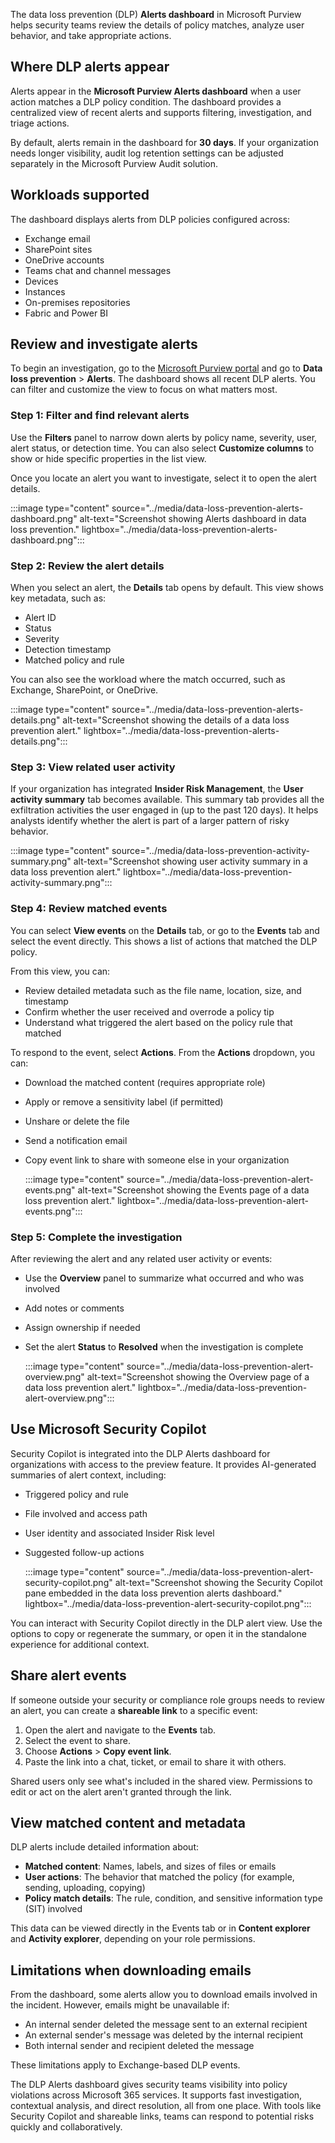 The data loss prevention (DLP) **Alerts dashboard** in Microsoft Purview helps security teams review the details of policy matches, analyze user behavior, and take appropriate actions.

## Where DLP alerts appear

Alerts appear in the **Microsoft Purview Alerts dashboard** when a user action matches a DLP policy condition. The dashboard provides a centralized view of recent alerts and supports filtering, investigation, and triage actions.

By default, alerts remain in the dashboard for **30 days**. If your organization needs longer visibility, audit log retention settings can be adjusted separately in the Microsoft Purview Audit solution.

## Workloads supported

The dashboard displays alerts from DLP policies configured across:

- Exchange email
- SharePoint sites
- OneDrive accounts
- Teams chat and channel messages
- Devices
- Instances
- On-premises repositories
- Fabric and Power BI

## Review and investigate alerts

To begin an investigation, go to the [Microsoft Purview portal](https://purview.microsoft.com/) and go to **Data loss prevention** > **Alerts**. The dashboard shows all recent DLP alerts. You can filter and customize the view to focus on what matters most.

### Step 1: Filter and find relevant alerts

Use the **Filters** panel to narrow down alerts by policy name, severity, user, alert status, or detection time. You can also select **Customize columns** to show or hide specific properties in the list view.

Once you locate an alert you want to investigate, select it to open the alert details.

:::image type="content" source="../media/data-loss-prevention-alerts-dashboard.png" alt-text="Screenshot showing Alerts dashboard in data loss prevention." lightbox="../media/data-loss-prevention-alerts-dashboard.png":::

### Step 2: Review the alert details

When you select an alert, the **Details** tab opens by default. This view shows key metadata, such as:

- Alert ID
- Status
- Severity
- Detection timestamp
- Matched policy and rule

You can also see the workload where the match occurred, such as Exchange, SharePoint, or OneDrive.

:::image type="content" source="../media/data-loss-prevention-alerts-details.png" alt-text="Screenshot showing the details of a data loss prevention alert." lightbox="../media/data-loss-prevention-alerts-details.png":::

### Step 3: View related user activity

If your organization has integrated **Insider Risk Management**, the **User activity summary** tab becomes available. This summary tab provides all the exfiltration activities the user engaged in (up to the past 120 days). It helps analysts identify whether the alert is part of a larger pattern of risky behavior.

:::image type="content" source="../media/data-loss-prevention-activity-summary.png" alt-text="Screenshot showing user activity summary in a data loss prevention alert." lightbox="../media/data-loss-prevention-activity-summary.png":::

### Step 4: Review matched events

You can select **View events** on the **Details** tab, or go to the **Events** tab and select the event directly. This shows a list of actions that matched the DLP policy.

From this view, you can:

- Review detailed metadata such as the file name, location, size, and timestamp
- Confirm whether the user received and overrode a policy tip
- Understand what triggered the alert based on the policy rule that matched

To respond to the event, select **Actions**. From the **Actions** dropdown, you can:

- Download the matched content (requires appropriate role)
- Apply or remove a sensitivity label (if permitted)
- Unshare or delete the file
- Send a notification email
- Copy event link to share with someone else in your organization

  :::image type="content" source="../media/data-loss-prevention-alert-events.png" alt-text="Screenshot showing the Events page of a data loss prevention alert." lightbox="../media/data-loss-prevention-alert-events.png":::

### Step 5: Complete the investigation

After reviewing the alert and any related user activity or events:

- Use the **Overview** panel to summarize what occurred and who was involved
- Add notes or comments
- Assign ownership if needed
- Set the alert **Status** to **Resolved** when the investigation is complete

  :::image type="content" source="../media/data-loss-prevention-alert-overview.png" alt-text="Screenshot showing the Overview page of a data loss prevention alert." lightbox="../media/data-loss-prevention-alert-overview.png":::

## Use Microsoft Security Copilot

Security Copilot is integrated into the DLP Alerts dashboard for organizations with access to the preview feature. It provides AI-generated summaries of alert context, including:

- Triggered policy and rule
- File involved and access path
- User identity and associated Insider Risk level
- Suggested follow-up actions

  :::image type="content" source="../media/data-loss-prevention-alert-security-copilot.png" alt-text="Screenshot showing the Security Copilot pane embedded in the data loss prevention alerts dashboard." lightbox="../media/data-loss-prevention-alert-security-copilot.png":::

You can interact with Security Copilot directly in the DLP alert view. Use the options to copy or regenerate the summary, or open it in the standalone experience for additional context.

## Share alert events

If someone outside your security or compliance role groups needs to review an alert, you can create a **shareable link** to a specific event:

1. Open the alert and navigate to the **Events** tab.
1. Select the event to share.
1. Choose **Actions** > **Copy event link**.
1. Paste the link into a chat, ticket, or email to share it with others.

Shared users only see what's included in the shared view. Permissions to edit or act on the alert aren't granted through the link.

## View matched content and metadata

DLP alerts include detailed information about:

- **Matched content**: Names, labels, and sizes of files or emails
- **User actions**: The behavior that matched the policy (for example, sending, uploading, copying)
- **Policy match details**: The rule, condition, and sensitive information type (SIT) involved

This data can be viewed directly in the Events tab or in **Content explorer** and **Activity explorer**, depending on your role permissions.

## Limitations when downloading emails

From the dashboard, some alerts allow you to download emails involved in the incident. However, emails might be unavailable if:

- An internal sender deleted the message sent to an external recipient
- An external sender's message was deleted by the internal recipient
- Both internal sender and recipient deleted the message

These limitations apply to Exchange-based DLP events.

The DLP Alerts dashboard gives security teams visibility into policy violations across Microsoft 365 services. It supports fast investigation, contextual analysis, and direct resolution, all from one place. With tools like Security Copilot and shareable links, teams can respond to potential risks quickly and collaboratively.
